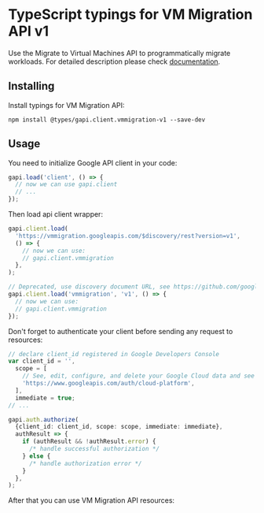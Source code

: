 # TypeScript typings for VM Migration API v1

Use the Migrate to Virtual Machines API to programmatically migrate workloads.
For detailed description please check [documentation](https://cloud.google.com/migrate/virtual-machines).

## Installing

Install typings for VM Migration API:

```
npm install @types/gapi.client.vmmigration-v1 --save-dev
```

## Usage

You need to initialize Google API client in your code:

```typescript
gapi.load('client', () => {
  // now we can use gapi.client
  // ...
});
```

Then load api client wrapper:

```typescript
gapi.client.load(
  'https://vmmigration.googleapis.com/$discovery/rest?version=v1',
  () => {
    // now we can use:
    // gapi.client.vmmigration
  },
);
```

```typescript
// Deprecated, use discovery document URL, see https://github.com/google/google-api-javascript-client/blob/master/docs/reference.md#----gapiclientloadname----version----callback--
gapi.client.load('vmmigration', 'v1', () => {
  // now we can use:
  // gapi.client.vmmigration
});
```

Don't forget to authenticate your client before sending any request to resources:

```typescript
// declare client_id registered in Google Developers Console
var client_id = '',
  scope = [
    // See, edit, configure, and delete your Google Cloud data and see the email address for your Google Account.
    'https://www.googleapis.com/auth/cloud-platform',
  ],
  immediate = true;
// ...

gapi.auth.authorize(
  {client_id: client_id, scope: scope, immediate: immediate},
  authResult => {
    if (authResult && !authResult.error) {
      /* handle successful authorization */
    } else {
      /* handle authorization error */
    }
  },
);
```

After that you can use VM Migration API resources: <!-- TODO: make this work for multiple namespaces -->

```typescript

```
